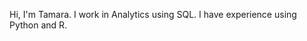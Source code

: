 Hi, I'm Tamara.
I work in Analytics using SQL.
I have experience using Python and R.

<!---
TabP27/TabP27 is a ✨ special ✨ repository because its `README.md` (this file) appears on your GitHub profile.
You can click the Preview link to take a look at your changes.
--->

